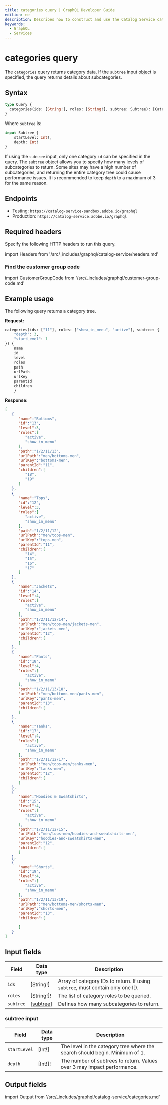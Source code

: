 ```yaml
---
title: categories query | GraphQL Developer Guide
edition: ee
description: Describes how to construct and use the Catalog Service categories query.
keywords:
  - GraphQL
  - Services
---
```


# categories query

The `categories` query returns category data. If the `subtree` input object is specified, the query returns details about subcategories.

## Syntax

```graphql
type Query {
  categories(ids: [String!], roles: [String!], subtree: Subtree): [CategoryView]
}
```

Where `subtree` is:

```graphql
input Subtree {
    startLevel: Int!,
    depth: Int!
}
```

If using the `subtree` input, only one category `id` can be specified in the query.
The `subtree` object allows you to specify how many levels of subcategories to return. Some sites may have a high number of subcategories, and returning the entire category tree could cause performance issues. It is recommended to keep `depth` to a maximum of 3 for the same reason.

## Endpoints

* Testing: `https://catalog-service-sandbox.adobe.io/graphql`
* Production: `https://catalog-service.adobe.io/graphql`

## Required headers

Specify the following HTTP headers to run this query.

import Headers from '/src/_includes/graphql/catalog-service/headers.md'

<Headers />

###  Find the customer group code

import CustomerGroupCode from '/src/_includes/graphql/customer-group-code.md'

<CustomerGroupCode />

## Example usage

The following query returns a category tree.

**Request:**

```graphql
categories(ids: ["11"], roles: ["show_in_menu", "active"], subtree: {
    "depth": 3,
    "startLevel": 1
}) {
    name
    id
    level
    roles
    path
    urlPath
    urlKey
    parentId
    children
    }
```

**Response:**

```json
[
   {
      "name":"Bottoms",
      "id":"13",
      "level":3,
      "roles":[
         "active",
         "show_in_menu"
      ],
      "path":"1/2/11/13",
      "urlPath":"men/bottoms-men",
      "urlKey":"bottoms-men",
      "parentId":"11",
      "children":[
         "18",
         "19"
      ]
   },
   {
      "name":"Tops",
      "id":"12",
      "level":3,
      "roles":[
         "active",
         "show_in_menu"
      ],
      "path":"1/2/11/12",
      "urlPath":"men/tops-men",
      "urlKey":"tops-men",
      "parentId":"11",
      "children":[
         "14",
         "15",
         "16",
         "17"
      ]
   },
   {
      "name":"Jackets",
      "id":"14",
      "level":4,
      "roles":[
         "active",
         "show_in_menu"
      ],
      "path":"1/2/11/12/14",
      "urlPath":"men/tops-men/jackets-men",
      "urlKey":"jackets-men",
      "parentId":"12",
      "children":[
      ]
   },
   {
      "name":"Pants",
      "id":"18",
      "level":4,
      "roles":[
         "active",
         "show_in_menu"
      ],
      "path":"1/2/11/13/18",
      "urlPath":"men/bottoms-men/pants-men",
      "urlKey":"pants-men",
      "parentId":"13",
      "children":[
      ]
   },
   {
      "name":"Tanks",
      "id":"17",
      "level":4,
      "roles":[
         "active",
         "show_in_menu"
      ],
      "path":"1/2/11/12/17",
      "urlPath":"men/tops-men/tanks-men",
      "urlKey":"tanks-men",
      "parentId":"12",
      "children":[
      ]
   },
   {
      "name":"Hoodies & Sweatshirts",
      "id":"15",
      "level":4,
      "roles":[
         "active",
         "show_in_menu"
      ],
      "path":"1/2/11/12/15",
      "urlPath":"men/tops-men/hoodies-and-sweatshirts-men",
      "urlKey":"hoodies-and-sweatshirts-men",
      "parentId":"12",
      "children":[
      ]
   },
   {
      "name":"Shorts",
      "id":"19",
      "level":4,
      "roles":[
         "active",
         "show_in_menu"
      ],
      "path":"1/2/11/13/19",
      "urlPath":"men/bottoms-men/shorts-men",
      "urlKey":"shorts-men",
      "parentId":"13",
      "children":[

      ]
   }
]
```

## Input fields

Field | Data type | Description
--- | --- | ---
`ids` | [String!] | Array of category IDs to return. If using `subtree`, must contain only one ID.
`roles` | [String!]! |  The list of category roles to be queried.
`subtree` | [[subtree](#subtree-input)] | Defines how many subcategories to return.

### subtree input

Field | Data type | Description
--- | --- | ---
`startLevel` | [Int!] |The level in the category tree where the search should begin. Minimum of 1.
`depth` | [Int!]! |  The number of subtrees to return. Values over 3 may impact performance.

## Output fields

import Output from '/src/_includes/graphql/catalog-service/categories.md'

<Output />
